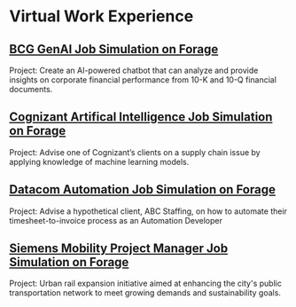 # Virtual Work Experience

## [BCG GenAI Job Simulation on Forage](https://github.com/Sarah269/bug-free-eureka/tree/main/BCG%20GenAI)

Project: 
Create an AI-powered chatbot that can analyze and provide insights on corporate financial performance from 10-K and 10-Q financial documents.

## [Cognizant Artifical Intelligence Job Simulation on Forage](https://github.com/Sarah269/bug-free-eureka/tree/main/CognizantAI)

Project:
Advise one of Cognizant’s clients on a supply chain issue by applying knowledge of machine learning models.

## [Datacom Automation Job Simulation on Forage](https://github.com/Sarah269/bug-free-eureka/tree/main/DatacomAutomation)

Project:
Advise a hypothetical client, ABC Staffing, on how to automate their timesheet-to-invoice process as an Automation Developer

## [Siemens Mobility Project Manager Job Simulation on Forage](https://github.com/Sarah269/bug-free-eureka/tree/main/Siemens)

Project:
Urban rail expansion initiative aimed at enhancing the city's public transportation network to meet growing demands and sustainability goals.

